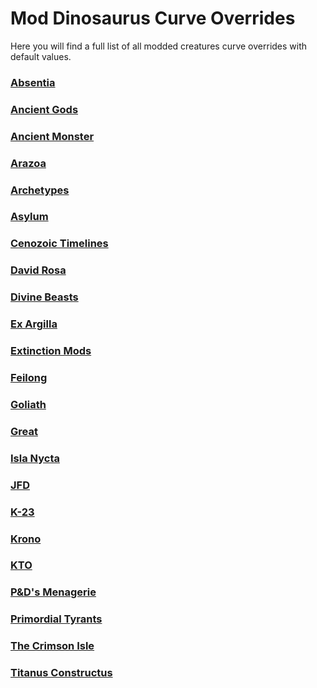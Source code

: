# Mod Dinosaurus Curve Overrides

Here you will find a full list of all modded creatures curve overrides with default values.

### [Absentia](https://guides.gsh-servers.com/Pages/Path%20of%20Titans/Guides/Curve%20Overrides/Modded%20Dinosaurs/Absentia/Path-of-Titans-Absentia.html)
### [Ancient Gods](https://guides.gsh-servers.com/Pages/Path%20of%20Titans/Guides/Curve%20Overrides/Modded%20Dinosaurs/Ancient%20Gods/Path-of-Titans-Ancient-Gods.html)
### [Ancient Monster](https://guides.gsh-servers.com/Pages/Path%20of%20Titans/Guides/Curve%20Overrides/Modded%20Dinosaurs/Ancient%20Monster/Path-of-Titans-Ancient-Monster.html)
### [Arazoa](https://guides.gsh-servers.com/Pages/Path%20of%20Titans/Guides/Curve%20Overrides/Modded%20Dinosaurs/Arazoa/Path-of-Titans-Arazoa.html)
### [Archetypes](https://guides.gsh-servers.com/Pages/Path%20of%20Titans/Guides/Curve%20Overrides/Modded%20Dinosaurs/Archetypes/Path-of-Titans-Archetypes.html)
### [Asylum](https://guides.gsh-servers.com/Pages/Path%20of%20Titans/Guides/Curve%20Overrides/Modded%20Dinosaurs/Asylum/Path-of-Titans-Asylum.html)
### [Cenozoic Timelines](https://guides.gsh-servers.com/Pages/Path%20of%20Titans/Guides/Curve%20Overrides/Modded%20Dinosaurs/Cenozoic%20Timelines/Path-of-Titans-Cenozoic-Timelines.html)
### [David Rosa](https://guides.gsh-servers.com/Pages/Path%20of%20Titans/Guides/Curve%20Overrides/Modded%20Dinosaurs/David%20Rosa/Path-of-Titans-David-Rosa.html)
### [Divine Beasts](https://guides.gsh-servers.com/Pages/Path%20of%20Titans/Guides/Curve%20Overrides/Modded%20Dinosaurs/Divine%20Beasts/Path-of-Titans-Divine-Beasts.html)
### [Ex Argilla](https://guides.gsh-servers.com/Pages/Path%20of%20Titans/Guides/Curve%20Overrides/Modded%20Dinosaurs/Ex%20Argilla/Path-of-Titans-Ex-Argilla.html)
### [Extinction Mods](https://guides.gsh-servers.com/Pages/Path%20of%20Titans/Guides/Curve%20Overrides/Modded%20Dinosaurs/Extinction%20Mods/Path-of-Titans-Extinction-Mods.html)
### [Feilong](https://guides.gsh-servers.com/Pages/Path%20of%20Titans/Guides/Curve%20Overrides/Modded%20Dinosaurs/Feilong/Path-of-Titans-Feilong.html)
### [Goliath](https://guides.gsh-servers.com/Pages/Path%20of%20Titans/Guides/Curve%20Overrides/Modded%20Dinosaurs/Goliath/Path-of-Titans-Goliath.html)
### [Great](https://guides.gsh-servers.com/Pages/Path%20of%20Titans/Guides/Curve%20Overrides/Modded%20Dinosaurs/Great/Path-of-Titans-Great.html)
### [Isla Nycta](https://guides.gsh-servers.com/Pages/Path%20of%20Titans/Guides/Curve%20Overrides/Modded%20Dinosaurs/Isla%20Nycta/Path-of-Titans-Isla-Nycta.html)
### [JFD](https://guides.gsh-servers.com/Pages/Path%20of%20Titans/Guides/Curve%20Overrides/Modded%20Dinosaurs/JFD/Path-of-Titans-JFD.html)
### [K-23](https://guides.gsh-servers.com/Pages/Path%20of%20Titans/Guides/Curve%20Overrides/Modded%20Dinosaurs/K-23/Path-of-Titans-K-23.html)
### [Krono](https://guides.gsh-servers.com/Pages/Path%20of%20Titans/Guides/Curve%20Overrides/Modded%20Dinosaurs/Krono/Path-of-Titans-Krono.html)
### [KTO](https://guides.gsh-servers.com/Pages/Path%20of%20Titans/Guides/Curve%20Overrides/Modded%20Dinosaurs/KTO/Path-of-Titans-KTO.html)
### [P&D's Menagerie](https://guides.gsh-servers.com/Pages/Path%20of%20Titans/Guides/Curve%20Overrides/Modded%20Dinosaurs/P&D's%20Menagerie/Path-of-Titans-P&D's-Menagerie.html)
### [Primordial Tyrants](https://guides.gsh-servers.com/Pages/Path%20of%20Titans/Guides/Curve%20Overrides/Modded%20Dinosaurs/Primordial%20Tyrants/Path-of-Titans-Primordial-Tyrants.html)
### [The Crimson Isle](https://guides.gsh-servers.com/Pages/Path%20of%20Titans/Guides/Curve%20Overrides/Modded%20Dinosaurs/The%20Crimson%20Isle/Path-of-Titans-The-Crimson-Isle.html)
### [Titanus Constructus](https://guides.gsh-servers.com/Pages/Path%20of%20Titans/Guides/Curve%20Overrides/Modded%20Dinosaurs/Titanus%20Constructus/Path-of-Titans-Titanus-Constructus.html)